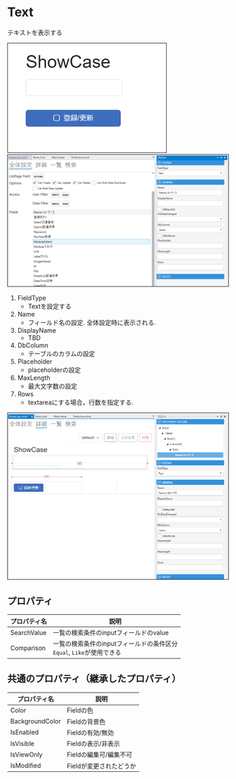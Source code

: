 # Text

テキストを表示する

<img src="../../images/Text表示.png" alt="Text表示" title="Text表示" style="border: 1px solid;">

<img src="../../images/Text設定.png" alt="Text設定" title="Text設定" style="border: 1px solid;" >

1. FieldType
    - Textを設定する
2. Name
    - フィールド名の設定. 全体設定時に表示される.
3. DisplayName
    - TBD
4. DbColumn
    - テーブルのカラムの設定
5. Placeholder
    - placeholderの設定
6. MaxLength
   - 最大文字数の設定
7. Rows
   - textareaにする場合，行数を指定する. 

<img src="../../images/Text詳細.png" alt="Text詳細" title="Text詳細" style="border: 1px solid;">

## プロパティ
| プロパティ名      | 説明                                               |
|-------------|--------------------------------------------------|
| SearchValue | 一覧の検索条件のinputフィールドのvalue                         |
| Comparison  | 一覧の検索条件のinputフィールドの条件区分<br>`Equal`, `Like`が使用できる |

## 共通のプロパティ（継承したプロパティ）
| プロパティ名          | 説明             |
|-----------------|----------------|
| Color           | Fieldの色        |
| BackgroundColor | Fieldの背景色      | 
| IsEnabled       | Fieldの有効/無効    |
| IsVisible       | Fieldの表示/非表示   |
| IsViewOnly      | Fieldの編集可/編集不可 |
| IsModified      | Fieldが変更されたどうか |

